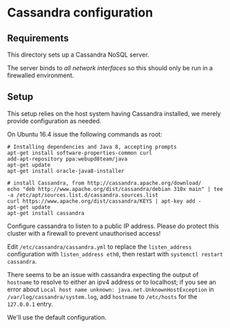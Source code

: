# Cassandra configuration

## Requirements
This directory sets up a Cassandra NoSQL server.

The server binds to *all network interfaces* so this should only be run in a
firewalled environment.

## Setup
This setup relies on the host system having Cassandra installed, we merely
provide configuration as needed.

On Ubuntu 16.4 issue the following commands as root:

    # Installing dependencies and Java 8, accepting prompts
    apt-get install software-properties-common curl
    add-apt-repository ppa:webupd8team/java
    apt-get update
    apt-get install oracle-java8-installer

    # install Cassandra, from http://cassandra.apache.org/download/
    echo "deb http://www.apache.org/dist/cassandra/debian 310x main" | tee -a /etc/apt/sources.list.d/cassandra.sources.list
    curl https://www.apache.org/dist/cassandra/KEYS | apt-key add -
    apt-get update
    apt-get install cassandra

Configure cassandra to listen to a public IP address. Please do protect this
cluster with a firewall to prevent unauthorised access!

Edit `/etc/cassandra/cassandra.yml` to replace the `listen_address` configuration
with `listen_address eth0`, then restart with `systemctl restart cassandra`.

There seems to be an issue with cassandra expecting the output of `hostname` to
resolve to either an ipv4 address or to localhost; if you see an error about
`Local host name unknown: java.net.UnknownHostException` in
`/var/log/cassandra/system.log`, add `hostname` to `/etc/hosts` for the
`127.0.0.1` entry.

We'll use the default configuration.
